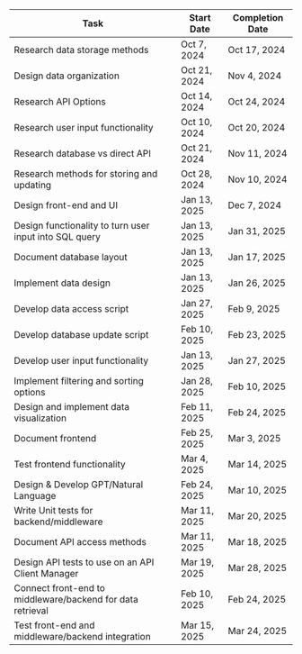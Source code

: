 | Task                                         | Start Date   | Completion Date |
|----------------------------------------------|--------------|-----------------|
| Research data storage methods                | Oct 7, 2024  | Oct 17, 2024    |
| Design data organization                     | Oct 21, 2024 | Nov 4, 2024     |
| Research API Options                         | Oct 14, 2024 | Oct 24, 2024    |
| Research user input functionality            | Oct 10, 2024 | Oct 20, 2024    |
| Research database vs direct API              | Oct 21, 2024 | Nov 11, 2024    |
| Research methods for storing and updating    | Oct 28, 2024 | Nov 10, 2024    |
| Design front-end and UI                      | Jan 13, 2025 | Dec 7, 2024     |
| Design functionality to turn user input into SQL query | Jan 13, 2025 | Jan 31, 2025 |
| Document database layout                     | Jan 13, 2025  | Jan 17, 2025    |
| Implement data design                        | Jan 13, 2025 | Jan 26, 2025    |
| Develop data access script                   | Jan 27, 2025 | Feb 9, 2025     |
| Develop database update script               | Feb 10, 2025 | Feb 23, 2025    |
| Develop user input functionality             | Jan 13, 2025 | Jan 27, 2025    |
| Implement filtering and sorting options      | Jan 28, 2025 | Feb 10, 2025    |
| Design and implement data visualization      | Feb 11, 2025 | Feb 24, 2025    |
| Document frontend                            | Feb 25, 2025 | Mar 3, 2025     |
| Test frontend functionality                  | Mar 4, 2025  | Mar 14, 2025    |
| Design & Develop GPT/Natural Language        | Feb 24, 2025 | Mar 10, 2025    |
| Write Unit tests for backend/middleware      | Mar 11, 2025 | Mar 20, 2025    |
| Document API access methods                  | Mar 11, 2025 | Mar 18, 2025    |
| Design API tests to use on an API Client Manager | Mar 19, 2025 | Mar 28, 2025 |
| Connect front-end to middleware/backend for data retrieval | Feb 10, 2025 | Feb 24, 2025 |
| Test front-end and middleware/backend integration | Mar 15, 2025 | Mar 24, 2025 |
